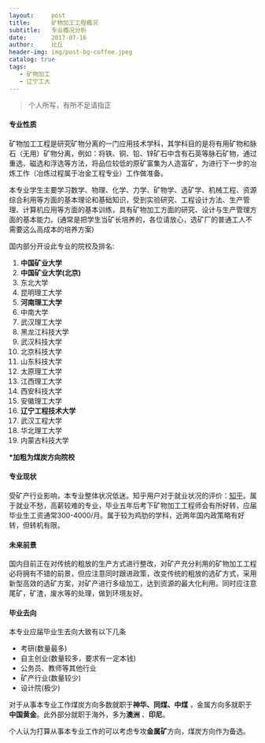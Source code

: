 ```yaml
---
layout:     post
title:      矿物加工工程概况
subtitle:   专业概况分析
date:       2017-07-16
author:     比丘
header-img: img/post-bg-coffee.jpeg
catalog: true
tags:
   - 矿物加工
   - 辽宁工大
---
```

> 个人所写，有所不足请指正

#### 专业性质  


 矿物加工工程是研究矿物分离的一门应用技术学科，其学科目的是将有用矿物和脉石（无用）矿物分离，例如：将铁、铜、铅、锌矿石中含有石英等脉石矿物，通过重选、磁选和浮选等方法，将品位较低的原矿富集为人造富矿，为进行下一步的冶炼工作（冶炼过程属于冶金工程专业）工作做准备。  
 
本专业学生主要学习数学、物理、化学、力学、矿物学、选矿学、机械工程、资源综合利用等方面的基本理论和基础知识，受到实验研究、工程设计方法、生产管理、计算机应用等方面的基本训练，具有矿物加工方面的研究、设计与生产管理方面的基本能力。(通常是把学生当矿长培养的，各位请放心，选矿厂的普通工人不需要这么高成本的培养方案)  

国内部分开设此专业的院校及排名:  

1. **中国矿业大学**
1. **中国矿业大学(北京)**
1. 东北大学
1. 昆明理工大学
5. **河南理工大学**
6. 中南大学
7. 武汉理工大学
8. 黑龙江科技大学
9. 武汉科技大学
10. 北京科技大学
11. 山东科技大学
12. 太原理工大学
13. 江西理工大学
14. 西安科技大学
15. 安徽理工大学
16. **辽宁工程技术大学**
17. 武汉工程大学
18. 华北理工大学
19. 内蒙古科技大学  

**\*加粗为煤炭方向院校**

#### 专业现状  

受矿产行业影响，本专业整体状况低迷。知乎用户对于就业状况的评价：[知乎](https://www.zhihu.com/question/20043324)。属于就业不愁，高薪较难的专业，毕业五年后考下矿物加工工程师会有所好转，应届毕业生工资通常300-4000/月。属于较为鸡肋的学科，近两年国内政策略有好转，但转机有限。  

#### 未来前景  

国内目前正在对传统的粗放的生产方式进行整改，对矿产充分利用的矿物加工工程必将拥有不错的前景，但应注意同时跟进政策，改变传统的粗放的选矿方式，采用新型高效的选矿方案，对矿产进行多级加工，达到资源的最大化利用。同时应注意尾矿，矿渣，废水等的处理，做到环境友好。  

#### 毕业去向

本专业应届毕业生去向大致有以下几条  

- 考研(数量最多)  
- 自主创业(数量较多，要求有一定本钱)  
- 公务员、教师等其他行业  
- 矿产行业(数量较少)  
- 设计院(极少)  

对于从事本专业工作煤炭方向多数就职于**神华、同煤、中煤** ，金属方向多就职于**中国黄金**。此外部分就职于海外，多为**澳洲** 、**印尼**。  

个人认为打算从事本专业工作的可以考虑专攻**金属矿**方向，煤炭方向作为备选。
